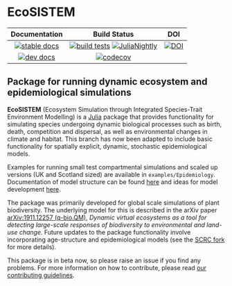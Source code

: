 # EcoSISTEM

| **Documentation** | **Build Status** | **DOI** |
|:-----------------:|:----------------:|:-------:|
| [![stable docs][docs-stable-img]][docs-stable-url] | [![build tests][actions-img]][actions-url] [![JuliaNightly][nightly-img]][nightly-url] | [![DOI][zenodo-img]][zenodo-url] |
| [![dev docs][docs-dev-img]][docs-dev-url] | [![codecov][codecov-img]][codecov-url] | |

## Package for running dynamic ecosystem and epidemiological simulations

**EcoSISTEM** (Ecosystem Simulation through Integrated Species-Trait Environment Modelling) is a [Julia](http://www.julialang.org) package that
provides functionality for simulating species undergoing dynamic
biological processes such as birth, death, competition and dispersal, as well as environmental changes in climate and habitat. This branch has now been adapted to include basic functionality for spatially explicit, dynamic, stochastic epidemiological models.

Examples for running small test compartmental simulations and scaled up versions (UK and Scotland sized) are available in `examples/Epidemiology`. Documentation of model structure can be found [here][model-struct-url] and ideas for model development [here][model-dev-url].

The package was primarily developed for global scale simulations of plant biodiversity. The underlying model for this is described in the arXiv paper [arXiv:1911.12257 (q-bio.QM)][paper-url],
*Dynamic virtual ecosystems as a tool for detecting large-scale
responses of biodiversity to environmental and land-use change*.
Future updates to the package functionality involve incorporating
age-structure and epidemiological models (see the [SCRC fork](https://github.com/ScottishCovidResponse/Simulation.jl) for more details).

This package is in beta now, so please raise an issue if you find any problems. For more information on how to contribute, please read [our contributing guidelines](CONTRIBUTING.md).

[paper-url]: https://arxiv.org/abs/1911.12257

[docs-stable-img]: https://img.shields.io/badge/docs-stable-blue.svg
[docs-stable-url]: https://boydorr.github.io/EcoSISTEM.jl/stable/

[docs-dev-img]: https://img.shields.io/badge/docs-dev-blue.svg
[docs-dev-url]: https://boydorr.github.io/EcoSISTEM.jl/dev/

[actions-img]: https://github.com/boydorr/EcoSISTEM.jl/workflows/EcoSISTEM%20testing/badge.svg?branch=dev
[actions-url]: https://github.com/boydorr/EcoSISTEM.jl/actions

[nightly-img]: https://github.com/boydorr/EcoSISTEM.jl/actions/workflows/nightly.yaml/badge.svg?branch=dev
[nightly-url]: https://github.com/boydorr/EcoSISTEM.jl/actions/workflows/nightly.yaml?branch=dev

[codecov-img]: https://codecov.io/gh/boydorr/EcoSISTEM.jl/branch/dev/graph/badge.svg
[codecov-url]: https://codecov.io/gh/boydorr/EcoSISTEM.jl?branch=dev

[model-struct-url]: https://boydorr.github.io/EcoSISTEM.jl/dev/model_structure/
[model-dev-url]: https://boydorr.github.io/EcoSISTEM.jl/dev/model_structure/

[zenodo-img]: https://zenodo.org/badge/251665824.svg
[zenodo-url]: https://zenodo.org/badge/latestdoi/251665824
